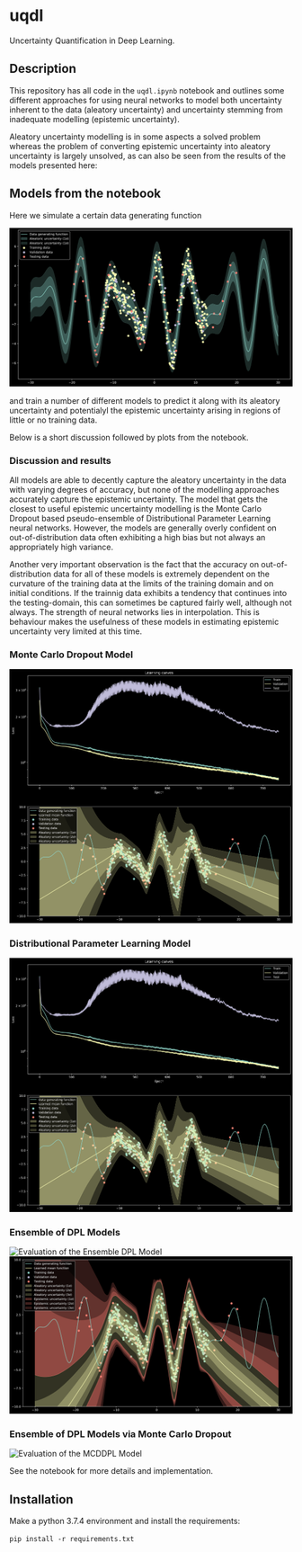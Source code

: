 # uqdl

Uncertainty Quantification in Deep Learning.

## Description

This repository has all code in the `uqdl.ipynb` notebook and outlines some different approaches for using neural
networks to model both uncertainty inherent to the data (aleatory uncertainty) and uncertainty stemming from inadequate
modelling (epistemic uncertainty).

Aleatory uncertainty modelling is in some aspects a solved problem whereas the problem of converting epistemic uncertainty into aleatory uncertainty is largely unsolved, as can also be seen from the results of the models presented here:

## Models from the notebook

Here we simulate a certain data generating function

![Data generating function](https://github.com/JakobHavtorn/uqdl/blob/master/plots/data-generating-function.png)

and train a number of different models to predict it along with its aleatory uncertainty and potentialyl the epistemic uncertainty arising in regions of little or no training data.

Below is a short discussion followed by plots from the notebook.

### Discussion and results
All models are able to decently capture the aleatory uncertainty in the data with varying degrees of accuracy, but none of the modelling approaches accurately capture the epistemic uncertainty. The model that gets the closest to useful epistemic uncertainty modelling is the Monte Carlo Dropout based pseudo-ensemble of Distributional Parameter Learning neural networks. However, the models are generally overly confident on out-of-distribution data often exhibiting a high bias but not always an appropriately high variance. 

Another very important observation is the fact that the accuracy on out-of-distribution data for all of these models is extremely dependent on the curvature of the training data at the limits of the training domain and on initial conditions. If the trainnig data exhibits a tendency that continues into the testing-domain, this can sometimes be captured fairly well, although not always. The strength of neural networks lies in interpolation. This is behaviour makes the usefulness of these models in estimating epistemic uncertainty very limited at this time.

### Monte Carlo Dropout Model
![Evaluation of the MCD Model](https://github.com/JakobHavtorn/uqdl/blob/master/plots/DPLModel-evaluation.png)
### Distributional Parameter Learning Model
![Evaluation of the DPL Model](https://github.com/JakobHavtorn/uqdl/blob/master/plots/DPLModel-evaluation.png)
### Ensemble of DPL Models
![Evaluation of the Ensemble DPL Model](https://github.com/JakobHavtorn/uqdl/blob/master/plots/EnsembleDPLModel-evaluation-ensemble.png)
![Evaluation of the Ensemble DPL Model](https://github.com/JakobHavtorn/uqdl/blob/master/plots/EnsembleDPLModel-evaluation-func.png)
### Ensemble of DPL Models via Monte Carlo Dropout
![Evaluation of the MCDDPL Model](https://github.com/JakobHavtorn/uqdl/blob/master/plots/MCDDPLModel-evaluation.png)

See the notebook for more details and implementation.

## Installation

Make a python 3.7.4 environment and install the requirements:

`pip install -r requirements.txt`
